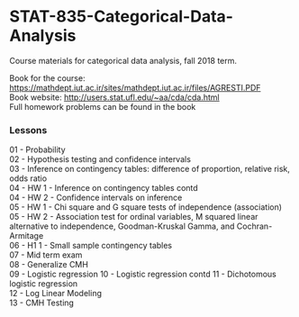 # STAT-835-Categorical-Data-Analysis
Course materials for categorical data analysis, fall 2018 term.

Book for the course: https://mathdept.iut.ac.ir/sites/mathdept.iut.ac.ir/files/AGRESTI.PDF  
Book website: http://users.stat.ufl.edu/~aa/cda/cda.html  
Full homework problems can be found in the book

### Lessons  
01 - Probability  
02 - Hypothesis testing and confidence intervals  
03 - Inference on contingency tables: difference of proportion, relative risk, odds ratio  
04 - HW 1 - Inference on contingency tables contd  
04 - HW 2 - Confidence intervals on inference  
05 - HW 1 - Chi square and G square tests of independence (association)  
05 - HW 2 - Association test for ordinal variables, M squared linear alternative to independence, Goodman-Kruskal Gamma, and Cochran-Armitage  
06 - H1 1 - Small sample contingency tables  
07 - Mid term exam  
08 - Generalize CMH  
09 - Logistic regression 
10 - Logistic regression contd 
11 - Dichotomous logistic regression  
12 - Log Linear Modeling  
13 - CMH Testing
